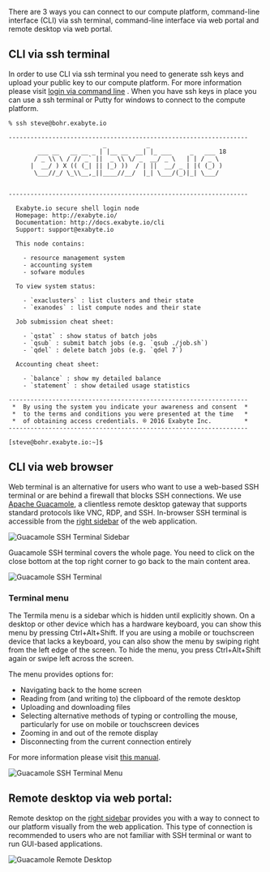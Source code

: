 There are 3 ways you can connect to our compute platform, command-line interface (CLI) via ssh terminal, command-line interface via web portal and remote desktop via web portal.

## CLI via ssh terminal

In order to use CLI via ssh terminal you need to generate ssh keys and upload your public key to our compute platform. For more information please visit [login via command line](../cli/login/#login-via-command-line) <!-- TODO: fix this link -->. When you have ssh keys in place you can use a ssh terminal or Putty for windows to connect to the compute platform.

```
% ssh steve@bohr.exabyte.io

------------------------------------------------------------------
                          _           _
        ___ __   __ __ _ | |__ __  __| |_ ___     _   ___ 18
       / _ \\ \ / // _` ||  _ \\ \/ _  __/ _ \   | | / _ \
      |  __/ ) X (( (_| || |_) ))  / | ||  __/ _ | |( (_) )
       \___//_/ \_\\__,_||____//__/  |_| \___/(_)|_| \___/


------------------------------------------------------------------

  Exabyte.io secure shell login node
  Homepage: http://exabyte.io/
  Documentation: http://docs.exabyte.io/cli
  Support: support@exabyte.io

  This node contains:

    - resource management system
    - accounting system
    - sofware modules

  To view system status:

    - `exaclusters` : list clusters and their state
    - `exanodes` : list compute nodes and their state

  Job submission cheat sheet:

    - `qstat` : show status of batch jobs
    - `qsub` : submit batch jobs (e.g. `qsub ./job.sh`)
    - `qdel` : delete batch jobs (e.g. `qdel 7`)

  Accounting cheat sheet:

    - `balance` : show my detailed balance
    - `statement` : show detailed usage statistics

------------------------------------------------------------------
 *  By using the system you indicate your awareness and consent  *
 *  to the terms and conditions you were presented at the time   *
 *  of obtaining access credentials. ® 2016 Exabyte Inc.         *
------------------------------------------------------------------

[steve@bohr.exabyte.io:~]$
```

## CLI via web browser

Web terminal is an alternative for users who want to use a web-based SSH terminal or are behind a firewall that blocks SSH connections. We use [Apache Guacamole](https://guacamole.incubator.apache.org/), a clientless remote desktop gateway that supports standard protocols like VNC, RDP, and SSH. In-browser SSH terminal is accessible from the [right sidebar](../getting-started/ui-overview/#account-navigation-right-sidebar) of the web application.

![Guacamole SSH Terminal Sidebar](../images/GuacamoleSSHTerminalSidebar.png "Guacamole SSH Terminal Sidebar")

Guacamole SSH terminal covers the whole page. You need to click on the close bottom at the top right corner to go back to the main content area.

![Guacamole SSH Terminal](../images/GuacamoleSSHTerminal.png "Guacamole SSH Terminal")

### Terminal menu
The Termila menu is a sidebar which is hidden until explicitly shown. On a desktop or other device which has a hardware keyboard, you can show this menu by pressing Ctrl+Alt+Shift. If you are using a mobile or touchscreen device that lacks a keyboard, you can also show the menu by swiping right from the left edge of the screen. To hide the menu, you press Ctrl+Alt+Shift again or swipe left across the screen.

The menu provides options for:

* Navigating back to the home screen
* Reading from (and writing to) the clipboard of the remote desktop
* Uploading and downloading files
* Selecting alternative methods of typing or controlling the mouse, particularly for use on mobile or touchscreen devices
* Zooming in and out of the remote display
* Disconnecting from the current connection entirely

For more information please visit [this manual](https://guacamole.incubator.apache.org/doc/gug/using-guacamole.html).

![Guacamole SSH Terminal Menu](../images/GuacamoleSSHTerminalMenu.png "Guacamole SSH Terminal Menu")

## Remote desktop via web portal:

Remote desktop on the [right sidebar](../getting-started/ui-overview/#account-navigation-right-sidebar) provides you with a way to connect to our platform visually from the web application. This type of connection is recommended to users who are not familiar with SSH terminal or want to run GUI-based applications.

<!-- TODO: adjust desktop background with exabyte.io visual and create another screenshot -->

![Guacamole Remote Desktop](../images/GuacamoleRemoteDesktop.png "Guacamole Remote Desktop")
